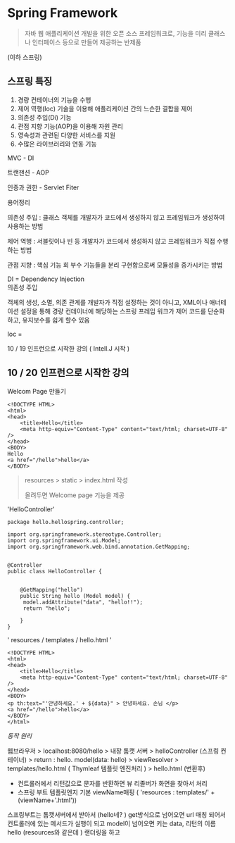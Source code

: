# Spring Framework 

> 자바 웹 애플리케이션 개발을 위한 오픈 소스 프레임워크로, 기능을 미리 
클래스나 인터페이스 등으로 만들어 제공하는 반제품 

(이하 스프링)


## 스프링 특징



1. 경량 컨테이너의 기능을 수행
2. 제어 역행(Ioc) 기술을 이용해 애플리케이션 간의 느슨한 결합을 제어
3. 의존성 주입(Di) 기능
4. 관점 지향 기능(AOP)을 이용해 자원 관리
5. 영속성과 관련된 다양한 서비스를 지원
6. 수많은 라이브러리와 연동 기능 



MVC - DI 

트랜잰션 - AOP

인증과 권한 - Servlet Fiter 



용어정리 

의존성 주입 :  클래스 객체를 개발자가 코드에서 생성하지 않고 프레임워크가 생성하여 사용하는 방법

제어 역행 :  서블릿이나 빈 등 개발자가 코드에서 생성하지 않고 프레임워크가 직접 수행하는 방법

관점 지향 : 핵심 기능 회 부수 기능들을 분리 구현함으로써 모듈성을 증가시키는 방법 



DI  = Dependency Injection  
의존성 주입 

객체의 생성, 소멸, 의존 관계를 개발자가 직접 설정하는 것이 아니고, XML이나 애너테이션 설정을 통해 경량 컨데이너에 해당하는 스프링 프레임 워크가 제어 
코드를 단순화 하고, 유지보수를 쉽게 할수 있음 

Ioc =  





10 / 19  인프런으로 시작한 강의 ( Intell.J 시작 )







## 10 / 20 인프런으로 시작한 강의 

Welcom Page 만들기 

```
<!DOCTYPE HTML>
<html>
<head>
    <title>Hello</title>
    <meta http-equiv="Content-Type" content="text/html; charset=UTF-8" />
</head>
<BODY>
Hello
<a href="/hello">hello</a>
</BODY>

```



> resources > static > index.html 작성 
>
> 올려두면  Welcome page 기능을 제공 



'HelloController'

```
package hello.hellospring.controller;

import org.springframework.stereotype.Controller;
import org.springframework.ui.Model;
import org.springframework.web.bind.annotation.GetMapping;


@Controller
public class HelloController {


    @GetMapping("hello")
    public String hello (Model model) {
     model.addAttribute("data", "hello!!");
     return "hello";

    }
}

```



' resources / templates / hello.html '

```
<!DOCTYPE HTML>
<html>
<head>
    <title>Hello</title>
    <meta http-equiv="Content-Type" content="text/html; charset=UTF-8" />
</head>
<BODY>
<p th:text="'안녕하세요.' + ${data}" > 안녕하세요. 손님 </p>
<a href="/hello">hello</a>
</BODY>
</html>
```





*동작 원리*

웹브라우저 > localhost:8080/hello > 내장 톰캣 서버 > helloController (스프링 컨테이너) > return : hello. model(data: hello) > viewResolver > templates/hello.html ( Thymleaf 템플릿 엔진처리 ) > hello.html (변환후)

* 컨트롤러에서 리턴값으로 문자를 반환하면 뷰 리졸버가 화면을 찾아서 처리 
* 스프링 부트 템플릿엔지 기본 viewName매핑 ( 'resources : templates/' +(viewName+'.html'))

스프링부트는 톰캣서버에서 받아서 (hello네? ) get방식으로 넘어오면 url 매칭 되어서 컨트롤러에 있는 메서드가 실행이 되고 model이 넘어오면 키는 data,  리턴의 이름 hello (resources와 같은데 ) 랜더링을 하고 


